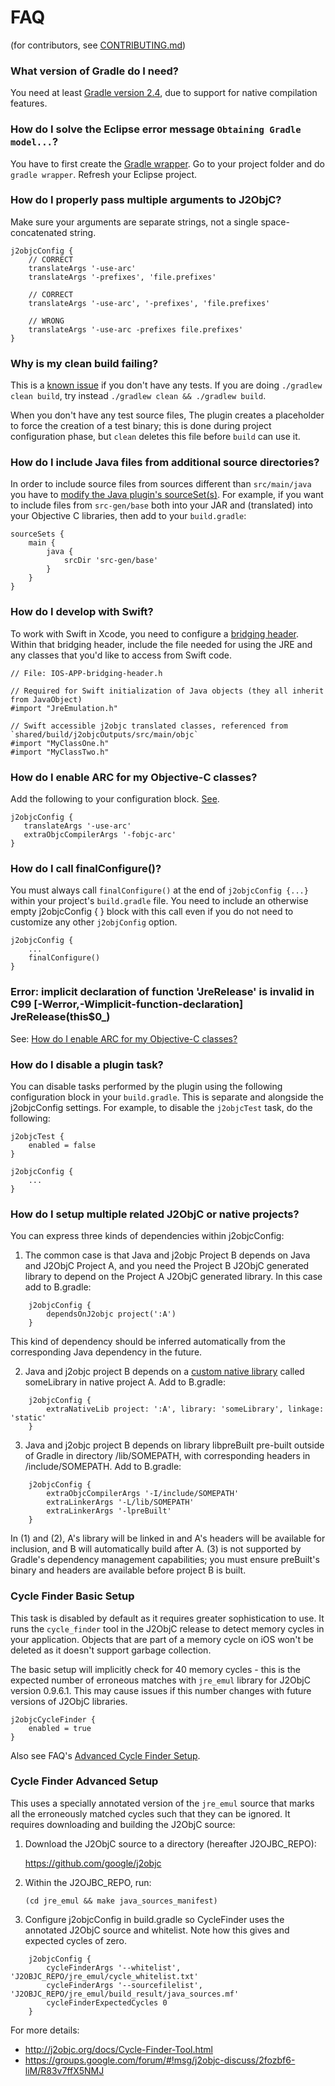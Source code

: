 # FAQ
(for contributors, see [CONTRIBUTING.md](CONTRIBUTING.md))


### What version of Gradle do I need?

You need at least [Gradle version 2.4](https://discuss.gradle.org/t/gradle-2-4-released/9471),
due to support for native compilation features.


### How do I solve the Eclipse error message ``Obtaining Gradle model...``?

You have to first create the [Gradle wrapper](https://docs.gradle.org/current/userguide/gradle_wrapper.html).
Go to your project folder and do ``gradle wrapper``. Refresh your Eclipse project.


### How do I properly pass multiple arguments to J2ObjC?

Make sure your arguments are separate strings, not a single space-concatenated string.

    j2objcConfig {
        // CORRECT
        translateArgs '-use-arc'
        translateArgs '-prefixes', 'file.prefixes'

        // CORRECT
        translateArgs '-use-arc', '-prefixes', 'file.prefixes'

        // WRONG
        translateArgs '-use-arc -prefixes file.prefixes'
    }


### Why is my clean build failing?

This is a [known issue](https://github.com/j2objc-contrib/j2objc-gradle/issues/306) if you don't
have any tests.
If you are doing `./gradlew clean build`, try instead `./gradlew clean && ./gradlew build`.

When you don't have any test source files, The plugin creates a placeholder to force the
creation of a test binary; this is done during project configuration phase, but `clean` deletes
this file before `build` can use it.


### How do I include Java files from additional source directories?

In order to include source files from sources different than ``src/main/java`` you have to
[modify the Java plugin's sourceSet(s)](https://docs.gradle.org/current/userguide/java_plugin.html#N11FD1).
For example, if you want to include files from ``src-gen/base`` both into your JAR and (translated) into
your Objective C libraries, then add to your ``build.gradle``:

    sourceSets {
        main {
            java {
                srcDir 'src-gen/base'
            }
        }
    }


### How do I develop with Swift?

To work with Swift in Xcode, you need to configure a [bridging header](https://developer.apple.com/library/ios/documentation/Swift/Conceptual/BuildingCocoaApps/MixandMatch.html#//apple_ref/doc/uid/TP40014216-CH10-XID_81).
Within that bridging header, include the file needed for using the JRE and any classes that you'd like
to access from Swift code.

```
// File: IOS-APP-bridging-header.h

// Required for Swift initialization of Java objects (they all inherit from JavaObject)
#import "JreEmulation.h"

// Swift accessible j2objc translated classes, referenced from `shared/build/j2objcOutputs/src/main/objc`
#import "MyClassOne.h"
#import "MyClassTwo.h"
```


### How do I enable ARC for my Objective-C classes?

Add the following to your configuration block. [See](https://developer.apple.com/library/mac/releasenotes/ObjectiveC/RN-TransitioningToARC/Introduction/Introduction.html#//apple_ref/doc/uid/TP40011226-CH1-SW15).

    j2objcConfig {
       translateArgs '-use-arc'
       extraObjcCompilerArgs '-fobjc-arc'
    }


### How do I call finalConfigure()?

You must always call `finalConfigure()` at the end of `j2objcConfig {...}` within your project's
`build.gradle` file. You need to include an otherwise empty j2objcConfig { } block with this
call even if you do not need to customize any other `j2objConfig` option.

    j2objcConfig {
        ...
        finalConfigure()
    }


### Error: implicit declaration of function 'JreRelease' is invalid in C99 [-Werror,-Wimplicit-function-declaration] JreRelease(this$0_)

See: [How do I enable ARC for my Objective-C classes?](#how-do-i-enable-arc-for-my-objective-c-classes?)


### How do I disable a plugin task?

You can disable tasks performed by the plugin using the following configuration block in your
`build.gradle`. This is separate and alongside the j2objcConfig settings. For example, to
disable the `j2objcTest` task, do the following:

    j2objcTest {
        enabled = false
    }

    j2objcConfig {
        ...
    }


### How do I setup multiple related J2ObjC or native projects?

You can express three kinds of dependencies within j2objcConfig:

1. The common case is that Java and j2objc Project B depends on Java and J2ObjC Project A,
and you need the Project B J2ObjC generated library to depend on the Project A J2ObjC
generated library. In this case add to B.gradle:

```
    j2objcConfig {
        dependsOnJ2objc project(':A')
    }
```

This kind of dependency should be inferred automatically from the corresponding Java
dependency in the future.

2. Java and j2objc project B depends on a
[custom native library](https://docs.gradle.org/current/userguide/nativeBinaries.html#N15F82)
called someLibrary in native project A.  Add to B.gradle:

```
    j2objcConfig {
        extraNativeLib project: ':A', library: 'someLibrary', linkage: 'static'
    }
```

3. Java and j2objc project B depends on library libpreBuilt pre-built outside of
Gradle in directory /lib/SOMEPATH, with corresponding headers in /include/SOMEPATH.
Add to B.gradle:

```
    j2objcConfig {
        extraObjcCompilerArgs '-I/include/SOMEPATH'
        extraLinkerArgs '-L/lib/SOMEPATH'
        extraLinkerArgs '-lpreBuilt'
    }
```

In (1) and (2), A's library will be linked in and A's headers will be available for inclusion, and
B will automatically build after A.  (3) is not supported by Gradle's dependency management
capabilities; you must ensure preBuilt's binary and headers are available before project B is built.


### Cycle Finder Basic Setup

This task is disabled by default as it requires greater sophistication to use. It runs the
`cycle_finder` tool in the J2ObjC release to detect memory cycles in your application.
Objects that are part of a memory cycle on iOS won't be deleted as it doesn't support
garbage collection.

The basic setup will implicitly check for 40 memory cycles - this is the expected number
of erroneous matches with `jre_emul` library for J2ObjC version 0.9.6.1. This may cause
issues if this number changes with future versions of J2ObjC libraries.

    j2objcCycleFinder {
        enabled = true
    }

Also see FAQ's [Advanced Cycle Finder Setup](FAQ.md#Cycle-Finder-Advanced-Setup).


### Cycle Finder Advanced Setup

This uses a specially annotated version of the `jre_emul` source that marks all the
erroneously matched cycles such that they can be ignored. It requires downloading
and building the J2ObjC source:

1. Download the J2ObjC source to a directory (hereafter J2OJBC_REPO):

    https://github.com/google/j2objc

2. Within the J2OJBC_REPO, run:<br>

    `(cd jre_emul && make java_sources_manifest)`

3. Configure j2objcConfig in build.gradle so CycleFinder uses the annotated J2ObjC source
and whitelist. Note how this gives and expected cycles of zero.

```
    j2objcConfig {
        cycleFinderArgs '--whitelist', 'J2OBJC_REPO/jre_emul/cycle_whitelist.txt'
        cycleFinderArgs '--sourcefilelist', 'J2OBJC_REPO/jre_emul/build_result/java_sources.mf'
        cycleFinderExpectedCycles 0
    }
```

For more details:
- http://j2objc.org/docs/Cycle-Finder-Tool.html
- https://groups.google.com/forum/#!msg/j2objc-discuss/2fozbf6-liM/R83v7ffX5NMJ
